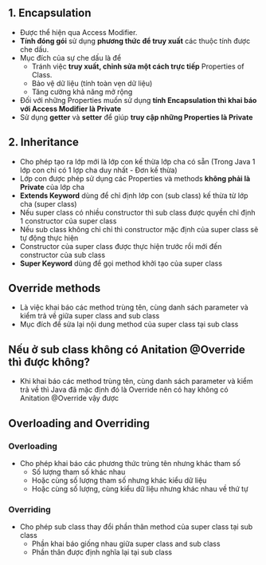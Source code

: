 ## 1. Encapsulation 
- Được thể hiện qua Access Modifier.
- **Tính đóng gói** sử dụng **phương thức để truy xuất** các thuộc tính được che dấu.
- Mục đích của sự che dấu là để
  - Tránh việc **truy xuất, chỉnh sửa một cách trực tiếp** Properties of Class.
  - Bảo vệ dữ liệu (tính toàn vẹn dữ liệu)
  - Tăng cường khả năng mở rộng
- Đối với những Properties muốn sử dụng **tính Encapsulation thì khai báo với Access Modifier là Private**
- Sử dụng **getter** và **setter** để giúp **truy cập những Properties là Private**

## 2. Inheritance
- Cho phép tạo ra lớp mới là lớp con kế thừa lớp cha có sẵn (Trong Java 1 lớp con chỉ có 1 lợp cha duy nhất - Đơn kế thừa)
- Lớp con được phép sử dụng các Properties và methods **không phải là Private** của lớp cha
- **Extends Keyword** dùng để chỉ định lớp con (sub class) kế thừa từ lớp cha (super class)
- Nếu super class có nhiều constructor thì sub class được quyền chỉ định 1 constructor của super class
- Nếu sub class không chỉ chỉ thì constructor mặc định của super class sẽ tự động thực hiện
- Constructor của super class được thực hiện trước rồi mới đến constructor của sub class
- **Super Keyword** dùng để gọi method khởi tạo của super class

## Override methods
- Là việc khai báo các method trùng tên, cùng danh sách parameter và kiểm trả về giữa super class and sub class
- Mục đích để sửa lại nội dung method của super class tại sub class

## Nếu ở sub class không có Anitation @Override thì được không?
- Khi khai báo các method trùng tên, cùng danh sách parameter và kiểm trả về thì Java đã mặc định đó là Override nên có hay không có Anitation @Override vậy được

## Overloading and Overriding
### Overloading
- Cho phép khai báo các phương thức trùng tên nhưng khác tham số
  - Số lượng tham số khác nhau
  - Hoặc cùng số lượng tham số nhưng khác kiểu dữ liệu
  - Hoặc cùng số lượng, cùng kiểu dữ liệu nhưng khác nhau về thứ tự
### Overriding
- Cho phép sub class thay đổi phần thân method của super class tại sub class 
  - Phần khai báo giống nhau giữa super class and sub class
  - Phần thân được định nghĩa lại tại sub class 
